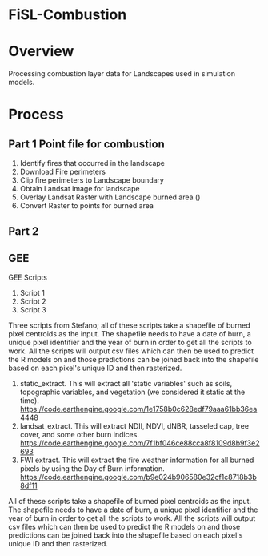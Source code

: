 # FiSL-Combustion

# Overview

Processing combustion layer data for Landscapes used in simulation models. 

# Process

## Part 1 Point file for combustion
1. Identify fires that occurred in the landscape
2. Download Fire perimeters
3. Clip fire perimeters to Landscape boundary
4. Obtain Landsat image for landscape
5. Overlay Landsat Raster with Landscape burned area ()
6. Convert Raster to points for burned area

## Part 2


## GEE

GEE Scripts
1. Script 1
2. Script 2
3. Script 3


Three scripts from Stefano; all of these scripts take a shapefile of burned pixel centroids as the input.  The shapefile needs to have a date of burn, a unique pixel identifier and the year of burn in order to get all the scripts to work.  All the scripts will output csv files which can then be used to predict the R models on and those predictions can be joined back into the shapefile based on each pixel's unique ID and then rasterized. 
1. static_extract. This will extract all 'static variables' such as soils, topographic variables, and vegetation (we considered it static at the time).   https://code.earthengine.google.com/1e1758b0c628edf79aaa61bb36ea4448
2. landsat_extract.  This will extract NDII, NDVI, dNBR, tasseled cap, tree cover, and some other burn indices.  https://code.earthengine.google.com/7f1bf046ce88cca8f8109d8b9f3e2693
3. FWI extract.  This will extract the fire weather information for all burned pixels by using the Day of Burn information. https://code.earthengine.google.com/b9e024b906580e32cf1c8718b3b8df11


All of these scripts take a shapefile of burned pixel centroids as the input.  The shapefile needs to have a date of burn, a unique pixel identifier and the year of burn in order to get all the scripts to work.  All the scripts will output csv files which can then be used to predict the R models on and those predictions can be joined back into the shapefile based on each pixel's unique ID and then rasterized.  
